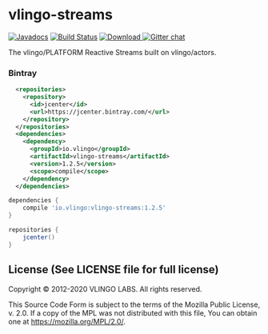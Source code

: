 # vlingo-streams

[![Javadocs](http://javadoc.io/badge/io.vlingo/vlingo-streams.svg?color=brightgreen)](http://javadoc.io/doc/io.vlingo/vlingo-streams) [![Build Status](https://travis-ci.org/vlingo/vlingo-streams.svg?branch=master)](https://travis-ci.org/vlingo/vlingo-streams) [ ![Download](https://api.bintray.com/packages/vlingo/vlingo-platform-java/vlingo-streams/images/download.svg) ](https://bintray.com/vlingo/vlingo-platform-java/vlingo-streams/_latestVersion) [![Gitter chat](https://badges.gitter.im/gitterHQ/gitter.png)](https://gitter.im/vlingo-platform-java/streams)


The vlingo/PLATFORM Reactive Streams built on vlingo/actors.

### Bintray

```xml
  <repositories>
    <repository>
      <id>jcenter</id>
      <url>https://jcenter.bintray.com/</url>
    </repository>
  </repositories>
  <dependencies>
    <dependency>
      <groupId>io.vlingo</groupId>
      <artifactId>vlingo-streams</artifactId>
      <version>1.2.5</version>
      <scope>compile</scope>
    </dependency>
  </dependencies>
```

```gradle
dependencies {
    compile 'io.vlingo:vlingo-streams:1.2.5'
}

repositories {
    jcenter()
}
```

License (See LICENSE file for full license)
-------------------------------------------
Copyright © 2012-2020 VLINGO LABS. All rights reserved.

This Source Code Form is subject to the terms of the
Mozilla Public License, v. 2.0. If a copy of the MPL
was not distributed with this file, You can obtain
one at https://mozilla.org/MPL/2.0/.

